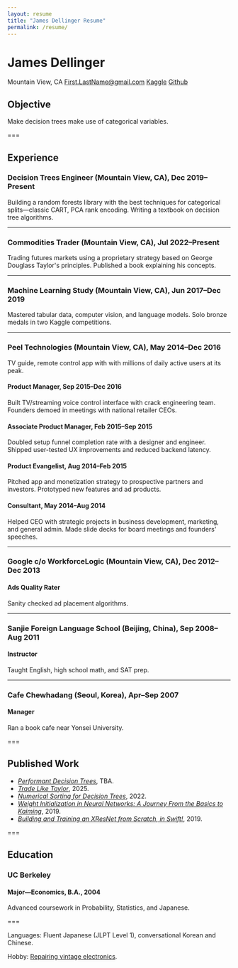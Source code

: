 ```yaml
---
layout: resume
title: "James Dellinger Resume"
permalink: /resume/
---
```


# James Dellinger
Mountain View, CA
First.LastName@gmail.com
[Kaggle](https://www.kaggle.com/jamesdellinger)
[Github](https://github.com/jamesdellinger)

## Objective
Make decision trees make use of categorical variables. 

===

## Experience
### Decision Trees Engineer (Mountain View, CA), Dec 2019–Present
Building a random forests library with the best techniques for categorical splits—classic CART, PCA rank encoding.
Writing a textbook on decision tree algorithms.

---

### Commodities Trader (Mountain View, CA), Jul 2022–Present
Trading futures markets using a proprietary strategy based on George Douglass Taylor's principles. 
Published a book explaining his concepts.

---

### Machine Learning Study (Mountain View, CA), Jun 2017–Dec 2019
Mastered tabular data, computer vision, and language models.
Solo bronze medals in two Kaggle competitions.

---

### Peel Technologies (Mountain View, CA), May 2014–Dec 2016
TV guide, remote control app with with millions of daily active users at its peak.

#### Product Manager, Sep 2015–Dec 2016
Built TV/streaming voice control interface with crack engineering team.
Founders demoed in meetings with national retailer CEOs.

#### Associate Product Manager, Feb 2015–Sep 2015
Doubled setup funnel completion rate with a designer and engineer.
Shipped user-tested UX improvements and reduced backend latency.

#### Product Evangelist, Aug 2014–Feb 2015
Pitched app and monetization strategy to prospective partners and investors. 
Prototyped new features and ad products.

#### Consultant, May 2014–Aug 2014
Helped CEO with strategic projects in business development, marketing, and general admin.
Made slide decks for board meetings and founders' speeches.

---

### Google c/o WorkforceLogic (Mountain View, CA), Dec 2012–Dec 2013
#### Ads Quality Rater
Sanity checked ad placement algorithms.

---

### Sanjie Foreign Language School (Beijing, China), Sep 2008–Aug 2011
#### Instructor
Taught English, high school math, and SAT prep.

---

### Cafe Chewhadang (Seoul, Korea), Apr–Sep 2007
#### Manager
Ran a book cafe near Yonsei University.

===

## Published Work
* [*Performant Decision Trees*](https://github.com/jamesdellinger/recent-work/blob/main/dt_book_excerpt.ipynb), TBA.
* [*Trade Like Taylor*](https://www.amazon.com/Trade-Like-Taylor-Douglass-Short-Term/dp/B0DWPR9FS9/), 2025.
* [*Numerical Sorting for Decision Trees*](https://github.com/jamesdellinger/recent-work/blob/main/numerical_sorting_speed_experiments.ipynb), 2022.
* [*Weight Initialization in Neural Networks: A Journey From the Basics to Kaiming*](https://medium.com/data-science/weight-initialization-in-neural-networks-a-journey-from-the-basics-to-kaiming-954fb9b47c79), 2019.
* [*Building and Training an XResNet from Scratch, in Swift!*](https://github.com/jamesdellinger/fastai_deep_learning_course_part2_v3/blob/master/13_swift_resnet_pipeline_s4tf_v04_my_reimplementation.ipynb), 2019.

===

## Education
### UC Berkeley
#### Major—Economics, B.A., 2004
Advanced coursework in Probability, Statistics, and Japanese.

===

Languages: Fluent Japanese (JLPT Level 1), conversational Korean and Chinese.

Hobby: [Repairing vintage electronics](https://github.com/jamesdellinger/recent-work/blob/main/duo.ipynb).